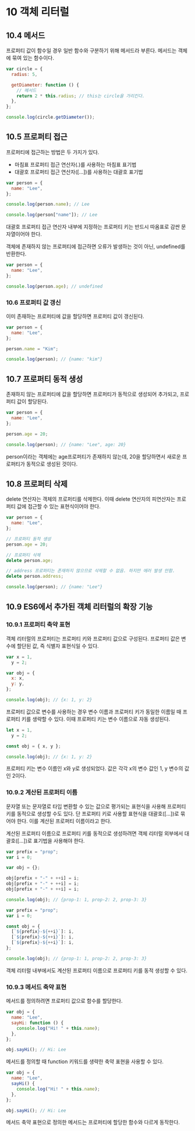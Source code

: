 # 10 객체 리터럴

## 10.4 메서드

프로퍼티 값이 함수일 경우 일반 함수와 구분하기 위해 메서드라 부른다. 메서드는 객체에 묶여 있는 함수이다.

```javascript
var circle = {
  radius: 5,

  getDiameter: function () {
    // 메서드
    return 2 * this.radius; // this는 circle을 가리킨다.
  },
};

console.log(circle.getDiameter());
```

## 10.5 프로퍼티 접근

프로퍼티에 접근하는 방법은 두 가지가 있다.

- 마침표 프로퍼티 접근 연산자(.)를 사용하는 마침표 표기법
- 대괄호 프로퍼티 접근 연산자([...])를 사용하는 대괄호 표기법

```javascript
var person = {
  name: "Lee",
};

console.log(person.name); // Lee

console.log(person["name"]); // Lee
```

대괄호 프로퍼티 접근 연산자 내부에 지정하는 프로퍼티 키는 반드시 따옴표로 감싼 문자열이어야 한다.

객체에 존재하지 않는 프로퍼티에 접근하면 오류가 발생하는 것이 아닌, undefined를 반환한다.

```javascript
var person = {
  name: "Lee",
};

console.log(person.age); // undefined
```

### 10.6 프로퍼티 값 갱신

이미 존재하는 프로퍼티에 값을 할당하면 프로퍼티 값이 갱신된다.

```javascript
var person = {
  name: "Lee",
};

person.name = "Kim";

console.log(person); // {name: "kim"}
```

## 10.7 프로퍼티 동적 생성

존재하지 않는 프로퍼티에 값을 할당하면 프로퍼티가 동적으로 생성되어 추가되고, 프로퍼티 값이 할당된다.

```javascript
var person = {
  name: "Lee",
};

person.age = 20;

console.log(person); // {name: "Lee", age: 20}
```

person이라는 객체에는 age프로퍼티가 존재하지 않는데, 20을 할당하면서 새로운 프로퍼티가 동적으로 생성된 것이다.

## 10.8 프로퍼티 삭제

delete 연산자는 객체의 프로퍼티를 삭제한다. 이때 delete 연산자의 피연산자는 프로퍼티 값에 접근할 수 있는 표현식이어야 한다.

```javascript
var person = {
  name: "Lee",
};

// 프로퍼티 동적 생성
person.age = 20;

// 프로퍼티 삭제
delete person.age;

// address 프로퍼티는 존재하지 않으므로 삭제할 수 없음. 하지만 에러 발생 안함.
delete person.address;

console.log(person); // {name: "Lee"}
```

## 10.9 ES6에서 추가된 객체 리터럴의 확장 기능

### 10.9.1 프로퍼티 축약 표현

객체 리터럴의 프로퍼티는 프로퍼티 키와 프로퍼티 값으로 구성된다. 프로퍼티 값은 변수에 할단된 값, 즉 식별자 표현식일 수 있다.

```javascript
var x = 1,
  y = 2;

var obj = {
  x: x,
  y: y,
};

console.log(obj); // {x: 1, y: 2}
```

프로퍼티 값으로 변수를 사용하는 경우 변수 이름과 프로퍼티 키가 동일한 이름일 때 프로퍼티 키를 생략할 수 있다. 이때 프로퍼티 키는 변수 이름으로 자동 생성된다.

```javascript
let x = 1,
  y = 2;

const obj = { x, y };

console.log(obj); // {x: 1, y: 2}
```

프로퍼티 키는 변수 이름인 x와 y로 생성되었다. 값은 각각 x의 변수 값인 1, y 변수의 값인 2이다.

### 10.9.2 계산된 프로퍼티 이름

문자열 또는 문자열로 타입 변환할 수 있는 값으로 평가되는 표현식을 사용해 프로퍼티 키를 동적으로 생성할 수도 있다. 단 프로퍼티 키로 사용할 표현식을 대괄호([...])로 묶어야 한다. 이를 계산된 프로퍼티 이름이라고 한다.

계산된 프로퍼티 이름으로 프로퍼티 키를 동적으로 생성하려면 객체 리터럴 외부에서 대괄호([...])로 표기법을 사용해야 한다.

```javascript
var prefix = "prop";
var i = 0;

var obj = {};

obj[prefix + "-" + ++i] = i;
obj[prefix + "-" + ++i] = i;
obj[prefix + "-" + ++i] = i;

console.log(obj); // {prop-1: 1, prop-2: 2, prop-3: 3}
```

```javascript
var prefix = "prop";
var i = 0;

const obj = {
  [`${prefix}-${++i}`]: i,
  [`${prefix}-${++i}`]: i,
  [`${prefix}-${++i}`]: i,
};

console.log(obj); // {prop-1: 1, prop-2: 2, prop-3: 3}
```

객체 리터럴 내부에서도 계산된 프로퍼티 이름으로 프로퍼티 키를 동적 생성할 수 있다.

### 10.9.3 메서드 축약 표현

메서드를 정의하려면 프로퍼티 값으로 함수를 할당한다.

```javascript
var obj = {
  name: "Lee",
  sayHi: function () {
    console.log("Hi! " + this.name);
  },
};

obj.sayHi(); // Hi: Lee
```

메서드를 정의할 때 function 키워드를 생략한 축약 표현을 사용할 수 있다.

```javascript
var obj = {
  name: "Lee",
  sayHi() {
    console.log("Hi! " + this.name);
  },
};

obj.sayHi(); // Hi: Lee
```

메서드 축약 표현으로 정의한 메서드는 프로퍼티에 할당한 함수와 다르게 동작한다.
